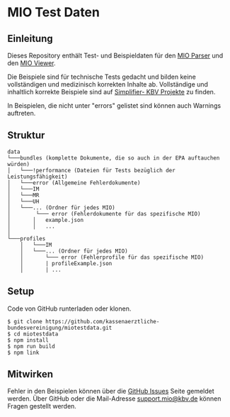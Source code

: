 # MIO Test Daten

## Einleitung

Dieses Repository enthält Test- und Beispieldaten für den [MIO Parser](https://github.com/kassenaerztliche-bundesvereinigung/MIOParser) und den [MIO Viewer](https://github.com/kassenaerztliche-bundesvereinigung/MIOViewer).


Die Beispiele sind für technische Tests gedacht und bilden keine vollständigen und medizinisch korrekten Inhalte ab. 
Vollständige und inhaltlich korrekte Beispiele sind auf [Simplifier- KBV Projekte](https://simplifier.net/organization/kassenrztlichebundesvereinigungkbv/~projects) zu finden.

In Beispielen, die nicht unter "errors" gelistet sind können auch Warnings auftreten.

## Struktur
```
data
└───bundles (komplette Dokumente, die so auch in der EPA auftauchen würden)
│   └───!performance (Dateien für Tests bezüglich der Leistungsfähigkeit) 
│   └───error (Allgemeine Fehlerdokumente)
│   └───IM 
│   └───MR
│   └───UH
│   └───... (Ordner für jedes MIO)
│        └─── error (Fehlerdokumente für das spezifische MIO) 
│       │   example.json
│       │   ...
│   
└───profiles
    │   └───IM 
    │   └───... (Ordner für jedes MIO)
    │       └─── error (Fehlerprofile für das spezifische MIO)
    │       | profileExample.json
    │       | ... 
```

## Setup

Code von GitHub runterladen oder klonen.

```shell script
$ git clone https://github.com/kassenaerztliche-bundesvereinigung/miotestdata.git
$ cd miotestdata
$ npm install
$ npm run build
$ npm link
```

## Mitwirken
Fehler in den Beispielen können über die [GitHub Issues](https://github.com/kassenaerztliche-bundesvereinigung/MIOTestData/issues) Seite gemeldet werden.
Über GitHub oder die Mail-Adresse support.mio@kbv.de können Fragen gestellt werden. 